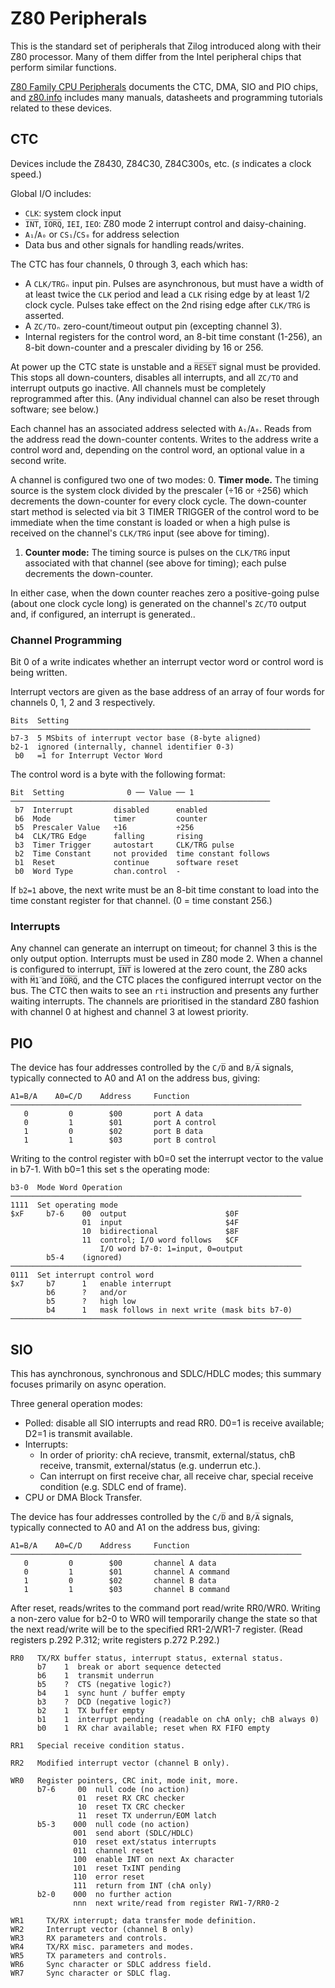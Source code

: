 Z80 Peripherals
===============

This is the standard set of peripherals that Zilog introduced along with
their Z80 processor. Many of them differ from the Intel peripheral chips
that perform similar functions.

[Z80 Family CPU Peripherals][z80periph] documents the CTC, DMA, SIO and PIO
chips, and [z80.info] includes many manuals, datasheets and programming
tutorials related to these devices.


CTC
---

Devices include the Z8430, Z84C30, Z84C300s, etc. (_s_ indicates a clock
speed.)

Global I/O includes:
- `CLK`: system clock input
- `I̅N̅T̅`, `I̅O̅R̅Q̅`, `IEI`, `IEO`: Z80 mode 2 interrupt control and daisy-chaining.
- `A₁`/`A₀` or `CS₁`/`CS₀` for address selection
- Data bus and other signals for handling reads/writes.

The CTC has four channels, 0 through 3, each which has:
- A `CLK/TRGₙ` input pin. Pulses are asynchronous, but must have a width of
  at least twice the `CLK` period and lead a `CLK` rising edge by at least
  1/2 clock cycle. Pulses take effect on the 2nd rising edge after
  `CLK/TRG` is asserted.
- A `ZC/TOₙ` zero-count/timeout output pin (excepting channel 3).
- Internal registers for the control word, an 8-bit time constant (1-256),
  an 8-bit down-counter and a prescaler dividing by 16 or 256.

At power up the CTC state is unstable and a `R̅E̅S̅E̅T̅` signal must be
provided. This stops all down-counters, disables all interrupts, and all
`ZC/TO` and interrupt outputs go inactive. All channels must be completely
reprogrammed after this. (Any individual channel can also be reset through
software; see below.)

Each channel has an associated address selected with `A₁`/`A₀`. Reads from
the address read the down-counter contents. Writes to the address write a
control word and, depending on the control word, an optional value in a
second write.

A channel is configured two one of two modes:
0. __Timer mode.__ The timing source is the system clock divided by the
   prescaler (÷16 or ÷256) which decrements the down-counter for every
   clock cycle. The down-counter start method is selected via bit 3 TIMER
   TRIGGER of the control word to be immediate when the time constant is
   loaded or when a high pulse is received on the channel's `CLK/TRG`
   input (see above for timing).
1. __Counter mode:__ The timing source is pulses on the `CLK/TRG` input
   associated with that channel (see above for timing); each pulse
   decrements the down-counter.

In either case, when the down counter reaches zero a positive-going pulse
(about one clock cycle long) is generated on the channel's `ZC/TO` output
and, if configured, an interrupt is generated..

### Channel Programming

Bit 0 of a write indicates whether an interrupt vector word or control
word is being written.

Interrupt vectors are given as the base address of an array of four words
for channels 0, 1, 2 and 3 respectively.

    Bits  Setting
    ───────────────────────────────────────────────────────────────────
    b7-3  5 MSbits of interrupt vector base (8-byte aligned)
    b2-1  ignored (internally, channel identifier 0-3)
     b0   =1 for Interrupt Vector Word

The control word is a byte with the following format:

    Bit  Setting              0 ── Value ── 1
    ──────────────────────────────────────────────────────────
     b7  Interrupt         disabled      enabled
     b6  Mode              timer         counter
     b5  Prescaler Value   ÷16           ÷256
     b4  CLK/TRG Edge      falling       rising
     b3  Timer Trigger     autostart     CLK/TRG pulse
     b2  Time Constant     not provided  time constant follows
     b1  Reset             continue      software reset
     b0  Word Type         chan.control  -

If `b2=1` above, the next write must be an 8-bit time constant to load into
the time constant register for that channel. (0 = time constant 256.)

### Interrupts

Any channel can generate an interrupt on timeout; for channel 3 this is the
only output option. Interrupts must be used in Z80 mode 2. When a channel
is configured to interrupt, `I̅N̅T̅` is lowered at the zero count, the Z80
acks with `M̅1̅` and `I̅O̅R̅Q̅`, and the CTC places the configured interrupt
vector on the bus. The CTC then waits to see an `rti` instruction and
presents any further waiting interrupts. The channels are prioritised in
the standard Z80 fashion with channel 0 at highest and channel 3 at lowest
priority.


PIO
---

The device has four addresses controlled by the `C/D̅` and `B/A̅` signals,
typically connected to A0 and A1 on the address bus, giving:

    A1=B/A̅    A0=C/D̅    Address     Function
    ─────────────────────────────────────────────────────────────────
       0         0        $00       port A data
       0         1        $01       port A control
       1         0        $02       port B data
       1         1        $03       port B control

Writing to the control register with b0=0 set the interrupt vector to
the value in b7-1. With b0=1 this set s the operating mode:


    b3-0  Mode Word Operation
    ─────────────────────────────────────────────────────────────────
    1111  Set operating mode
    $xF     b7-6    00  output                      $0F
                    01  input                       $4F
                    10  bidirectional               $8F
                    11  control; I/O word follows   $CF
                        I/O word b7-0: 1=input, 0=output
            b5-4    (ignored)
    ─────────────────────────────────────────────────────────────────
    0111  Set interrupt control word
    $x7     b7      1   enable interrupt
            b6      ?   and/or
            b5      ?   high low
            b4      1   mask follows in next write (mask bits b7-0)
    ─────────────────────────────────────────────────────────────────



SIO
---

This has aynchronous, synchronous and SDLC/HDLC modes;
this summary focuses primarily on async operation.

Three general operation modes:
- Polled: disable all SIO interrupts and read RR0. D0=1 is receive
  available; D2=1 is transmit available.
- Interrupts:
  - In order of priority: chA recieve, transmit, external/status, chB
    receive, transmit, external/status (e.g. underrun etc.).
  - Can interrupt on first receive char, all receive char, special receive
    condition (e.g. SDLC end of frame).
- CPU or DMA Block Transfer.

The device has four addresses controlled by the `C/D̅` and `B/A̅` signals,
typically connected to A0 and A1 on the address bus, giving:

    A1=B/A̅    A0=C/D̅    Address     Function
    ─────────────────────────────────────────────────────────────────
       0         0        $00       channel A data
       0         1        $01       channel A command
       1         0        $02       channel B data
       1         1        $03       channel B command

After reset, reads/writes to the command port read/write RR0/WR0. Writing a
non-zero value for b2-0 to WR0 will temporarily change the state so that
the next read/write will be to the specified RR1-2/WR1-7 register.
(Read registers p.292 P.312; write registers p.272 P.292.)

    RR0   TX/RX buffer status, interrupt status, external status.
          b7    1  break or abort sequence detected
          b6    1  transmit underrun
          b5    ?  CTS (negative logic?)
          b4    1  sync hunt / buffer empty
          b3    ?  DCD (negative logic?)
          b2    1  TX buffer empty
          b1    1  interrupt pending (readable on chA only; chB always 0)
          b0    1  RX char available; reset when RX FIFO empty

    RR1   Special receive condition status.

    RR2   Modified interrupt vector (channel B only).

    WR0   Register pointers, CRC init, mode init, more.
          b7-6     00  null code (no action)
                   01  reset RX CRC checker
                   10  reset TX CRC checker
                   11  reset TX underrun/EOM latch
          b5-3    000  null code (no action)
                  001  send abort (SDLC/HDLC)
                  010  reset ext/status interrupts
                  011  channel reset
                  100  enable INT on next Ax character
                  101  reset TxINT pending
                  110  error reset
                  111  return from INT (chA only)
          b2-0    000  no further action
                  nnn  next write/read from register RW1-7/RR0-2

    WR1     TX/RX interrupt; data transfer mode definition.
    WR2     Interrupt vector (channel B only)
    WR3     RX parameters and controls.
    WR4     TX/RX misc. parameters and modes.
    WR5     TX parameters and controls.
    WR6     Sync character or SDLC address field.
    WR7     Sync character or SDLC flag.



<!-------------------------------------------------------------------->
[z80.info]: http://z80.info
[z80periph]: http://www.z80.info/zip/um0081.pdf
